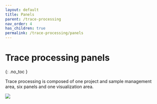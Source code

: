 ```yaml
---
layout: default
title: Panels
parent: /trace-processing
nav_order: 4
has_children: true
permalink: /trace-processing/panels
---
```


# Trace processing panels
{: .no_toc }

Trace processing is composed of one project and sample management area, six panels and one visualization area.

<a href="../assets/images/gui/panel-trace-processing.png"><img src="../assets/images/gui/panel-trace-processing.png" /></a>
